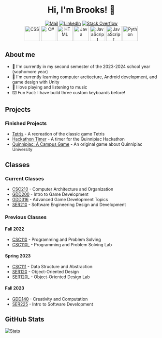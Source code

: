<div align="center">
    <h1>Hi, I'm Brooks! 👋</h1>
</div>

<div align="center">
    <a href="mailto:brksjcksn03@protonmail.com"><img src="https://img.shields.io/badge/ProtonMail-8B89CC?style=flat&logo=protonmail&logoColor=white" alt="Mail"></a>
    <a href="https://www.linkedin.com/in/brooks-jackson/"><img src="https://img.shields.io/badge/LinkedIn-0077B5?style=flat&logo=linkedin&logoColor=white" alt="LinkedIn"></a>
    <a href="https://stackoverflow.com/users/19327189/brooks-a-jackson"><img src="https://img.shields.io/badge/Stack%20Overflow-F58025.svg?&style-flat&logo=stackoverflow&logoColor=white" alt="Stack Overflow"></a>
    <br/>
    <img alt="CSS" width="50px" src="https://raw.githubusercontent.com/rahul-jha98/README_icons/main/language_and_tools/square/c%23/c%23.svg" />
    <img alt="C#" width="50px" src="https://raw.githubusercontent.com/rahul-jha98/README_icons/main/language_and_tools/square/css/css.svg" />
    <img alt="HTML" width="50px" src="https://raw.githubusercontent.com/rahul-jha98/README_icons/main/language_and_tools/square/html/html.svg" />
    <img alt="Java" width="50px" src="https://raw.githubusercontent.com/rahul-jha98/README_icons/main/language_and_tools/square/java/java.svg" />
    <img alt="JavaScript" width="50px" src="https://raw.githubusercontent.com/rahul-jha98/README_icons/main/language_and_tools/square/javascript/javascript.svg" />
    <img alt="JavaScript" width="50px" src="https://raw.githubusercontent.com/rahul-jha98/README_icons/main/language_and_tools/square/kotlin/kotlin.svg" />
    <img alt="Python" width="50px" src="https://github.com/rahul-jha98/README_icons/blob/main/language_and_tools/square/python/python.svg" />
</div>

## About me

* 🔭 I'm currently in my second semester of the 2023-2024 school year (sophomore year)
* 🌱 I'm currently learning computer arcitecture, Android development, and game design with Unity
* 🎸 I love playing and listening to music
* ⌨️ Fun Fact: I have build three custom keyboards before!

## Projects

### Finished Projects

* [Tetris](https://github.com/bjaxqq/tetris) - A recreation of the classic game Tetris
* [Hackathon Timer](https://github.com/jubck/jubck.github.io) - A timer for the Quinnipiac Hackathon
* [Quinnipiac: A Campus Game](https://a-r-t.github.io/SER225-Project-Website/semesters/fall2023/teams/art) - An original game about Quinnipiac University

## Classes

### Current Classes

* [CSC210](https://github.com/bjaxqq/CSC210) - Computer Architecture and Organization
* [GDD200](https://github.com/bjaxqq/GDD200) - Intro to Game Development
* [GDD316](https://github.com/bjaxqq/GDD316) - Advanced Game Development Topics
* [SER210](https://github.com/bjaxqq/SER210) - Software Engineering Design and Development

### Previous Classes

#### Fall 2022

* [CSC110](https://github.com/bjaxqq/CSC110) - Programming and Problem Solving
* [CSC110L](https://github.com/bjaxqq/CSC110L) - Programming and Problem Solving Lab

#### Spring 2023

* [CSC111](https://github.com/bjaxqq/CSC111) - Data Structure and Abstraction
* [SER120](https://github.com/bjaxqq/SER120) - Object-Oriented Design
* [SER120L](https://github.com/bjaxqq/SER120L) - Object-Oriented Design Lab

#### Fall 2023

* [GDD140](https://github.com/bjaxqq/GDD140) - Creativity and Computation
* [SER225](https://github.com/Sligertiger1230/SER-225-Game) - Intro to Software Development

## GitHub Stats

[![Stats](https://github-readme-stats.vercel.app/api?username=bjaxqq&theme=nord&show_icons=true)](https://github.com/anuraghazra/github-readme-stats)
